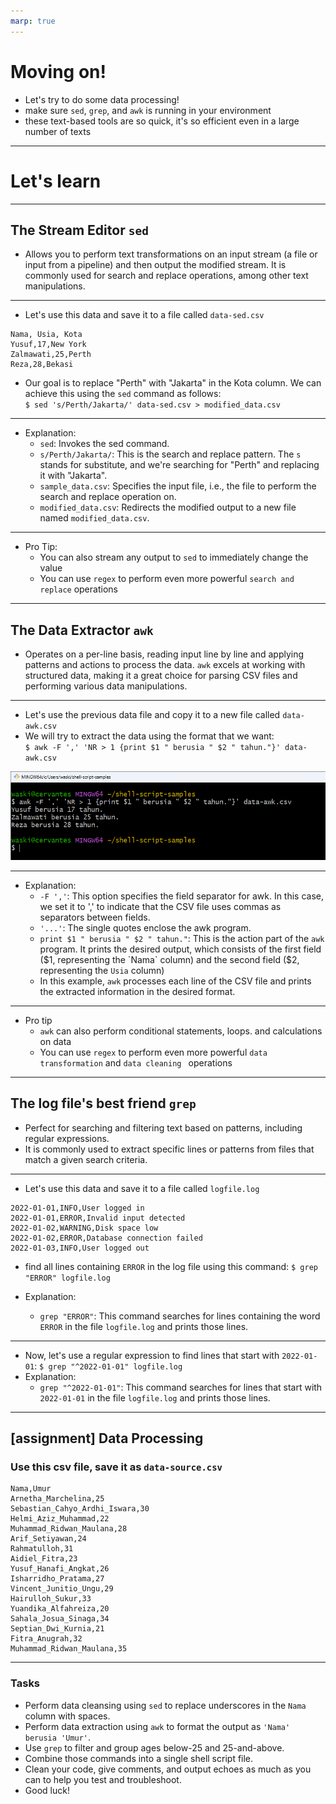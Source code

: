 ```yaml
---
marp: true
---
```


# Moving on!
- Let's try to do some data processing!
- make sure `sed`, `grep`, and `awk` is running in your environment
- these text-based tools are so quick, it's so efficient even in a large number of texts
---

# Let's learn

---

## The Stream Editor `sed`
-  Allows you to perform text transformations on an input stream (a file or input from a pipeline) and then output the modified stream. It is commonly used for search and replace operations, among other text manipulations.

---

- Let's use this data and save it to a file called `data-sed.csv`
```
Nama, Usia, Kota
Yusuf,17,New York
Zalmawati,25,Perth
Reza,28,Bekasi
```

- Our goal is to replace "Perth" with "Jakarta" in the Kota column. We can achieve this using the `sed` command as follows:<br>
`$ sed 's/Perth/Jakarta/' data-sed.csv > modified_data.csv`

---

- Explanation:
  - `sed`: Invokes the sed command.
  - `s/Perth/Jakarta/`: This is the search and replace pattern. The `s` stands for substitute, and we're searching for "Perth" and replacing it with "Jakarta".
  - `sample_data.csv`: Specifies the input file, i.e., the file to perform the search and replace operation on.
  - `modified_data.csv`: Redirects the modified output to a new file named `modified_data.csv`.

---

- Pro Tip: 
  - You can also stream any output to `sed` to immediately change the value
  - You can use `regex` to perform even more powerful `search and replace` operations

---

## The Data Extractor `awk`
- Operates on a per-line basis, reading input line by line and applying patterns and actions to process the data. `awk` excels at working with structured data, making it a great choice for parsing CSV files and performing various data manipulations.

---
- Let's use the previous data file and copy it to a new file called `data-awk.csv`
- We will try to extract the data using the format that we want: <br>`$ awk -F ',' 'NR > 1 {print $1 " berusia " $2 " tahun."}' data-awk.csv`<br>

![awk-1][awk-1]

---
- Explanation:
  - `-F ','`: This option specifies the field separator for awk. In this case, we set it to ',' to indicate that the CSV file uses commas as separators between fields.
  - `'...'`: The single quotes enclose the awk program.
  - `print $1 " berusia " $2 " tahun."`: This is the action part of the `awk` program. It prints the desired output, which consists of the first field ($1, representing the `Nama` column) and the second field ($2, representing the `Usia` column)
  - In this example, `awk` processes each line of the CSV file and prints the extracted information in the desired format.

---
- Pro tip
  - `awk` can also perform conditional statements, loops. and calculations on data
  - You can use `regex` to perform even more powerful `data transformation` and `data cleaning ` operations
---
## The log file's best friend `grep`
- Perfect for searching and filtering text based on patterns, including regular expressions. 
- It is commonly used to extract specific lines or patterns from files that match a given search criteria.

---
- Let's use this data and save it to a file called `logfile.log`
```
2022-01-01,INFO,User logged in
2022-01-01,ERROR,Invalid input detected
2022-01-02,WARNING,Disk space low
2022-01-02,ERROR,Database connection failed
2022-01-03,INFO,User logged out
```

- find all lines containing `ERROR` in the log file using this command:
`$ grep "ERROR" logfile.log`

- Explanation:
  - `grep "ERROR"`: This command searches for lines containing the word `ERROR` in the file `logfile.log` and prints those lines.

---
- Now, let's use a regular expression to find lines that start with `2022-01-01`:
`$ grep "^2022-01-01" logfile.log`
- Explanation:
  - `grep "^2022-01-01"`: This command searches for lines that start with `2022-01-01` in the file `logfile.log` and prints those lines.

---
## [assignment] Data Processing
### Use this csv file, save it as `data-source.csv`
```
Nama,Umur
Arnetha_Marchelina,25
Sebastian_Cahyo_Ardhi_Iswara,30
Helmi_Aziz_Muhammad,22
Muhammad_Ridwan_Maulana,28
Arif_Setiyawan,24
Rahmatulloh,31
Aidiel_Fitra,23
Yusuf_Hanafi_Angkat,26
Isharridho_Pratama,27
Vincent_Junitio_Ungu,29
Hairulloh_Sukur,33
Yuandika_Alfahreiza,20
Sahala_Josua_Sinaga,34
Septian_Dwi_Kurnia,21
Fitra_Anugrah,32
Muhammad_Ridwan_Maulana,35
```
---
### Tasks
- Perform data cleansing using `sed` to replace underscores in the `Nama` column with spaces.
- Perform data extraction using `awk` to format the output as `'Nama' berusia 'Umur'`.
- Use `grep` to filter and group ages below-25 and 25-and-above.
- Combine those commands into a single shell script file.
- Clean your code, give comments, and output echoes as much as you can to help you test and troubleshoot.
- Good luck!

[sed-1]: images/3-sed-1.png
[awk-1]: images/3-awk-1.png